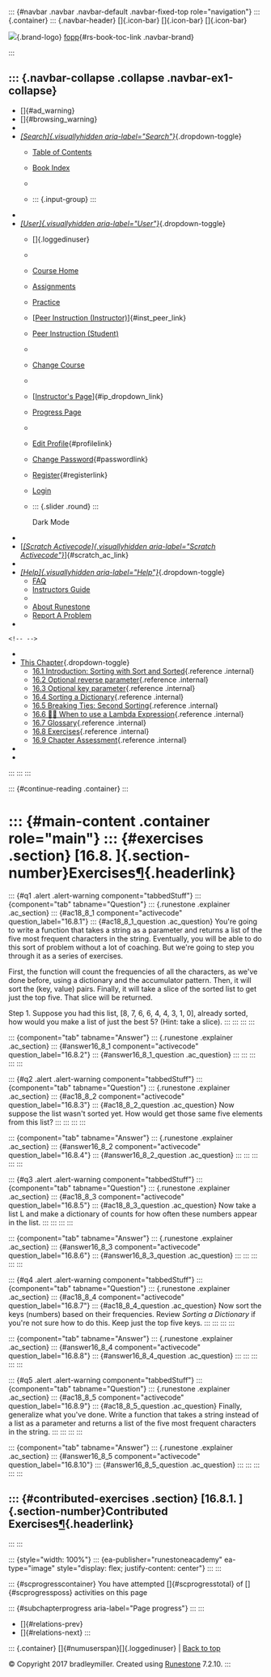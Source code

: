 ::: {#navbar .navbar .navbar-default .navbar-fixed-top role="navigation"}
::: {.container}
::: {.navbar-header}
[]{.icon-bar} []{.icon-bar} []{.icon-bar}

<div>

[![](../_static/img/RAIcon.png)](/runestone/default/user/login){.brand-logo}
[fopp](../index.html){#rs-book-toc-link .navbar-brand}

</div>
:::

::: {.navbar-collapse .collapse .navbar-ex1-collapse}
-   
-   []{#ad_warning}
-   []{#browsing_warning}
-   
-   [*[Search]{.visuallyhidden
    aria-label="Search"}*](#){.dropdown-toggle}
    -   [Table of Contents](../index.html)

    -   [Book Index](../genindex.html)

    -   

    -   ::: {.input-group}
        :::
-   
-   [*[User]{.visuallyhidden aria-label="User"}*](#){.dropdown-toggle}
    -   []{.loggedinuser}

    -   

    -   [Course Home](/ns/course/index)

    -   [Assignments](/assignment/student/chooseAssignment)

    -   [Practice](/runestone/assignments/practice)

    -   [[Peer Instruction
        (Instructor)](/runestone/peer/instructor.html)]{#inst_peer_link}

    -   [Peer Instruction (Student)](/runestone/peer/student.html)

    -   

    -   [Change Course](/runestone/default/courses)

    -   

    -   [[Instructor\'s
        Page](/runestone/admin/index)]{#ip_dropdown_link}

    -   [Progress Page](/runestone/dashboard/studentreport)

    -   

    -   [Edit Profile](/runestone/default/user/profile){#profilelink}

    -   [Change
        Password](/runestone/default/user/change_password){#passwordlink}

    -   [Register](/runestone/default/user/register){#registerlink}

    -   [Login](#)

    -   ::: {.slider .round}
        :::

        Dark Mode
-   
-   [[*[Scratch Activecode]{.visuallyhidden
    aria-label="Scratch Activecode"}*](javascript:runestoneComponents.popupScratchAC())]{#scratch_ac_link}
-   
-   [*[Help]{.visuallyhidden aria-label="Help"}*](#){.dropdown-toggle}
    -   [FAQ](http://runestoneinteractive.org/pages/faq.html)
    -   [Instructors Guide](https://guide.runestone.academy)
    -   
    -   [About Runestone](http://runestoneinteractive.org)
    -   [Report A
        Problem](/runestone/default/reportabug?course=fopp&page=Exercises)
-   

```{=html}
<!-- -->
```
-   
-   [This Chapter](../index.html){.dropdown-toggle}
    -   [16.1 Introduction: Sorting with Sort and
        Sorted](intro-SortingwithSortandSorted.html){.reference
        .internal}
    -   [16.2 Optional reverse
        parameter](Optionalreverseparameter.html){.reference .internal}
    -   [16.3 Optional key
        parameter](Optionalkeyparameter.html){.reference .internal}
    -   [16.4 Sorting a Dictionary](SortingaDictionary.html){.reference
        .internal}
    -   [16.5 Breaking Ties: Second
        Sorting](SecondarySortOrder.html){.reference .internal}
    -   [16.6 👩‍💻 When to use a Lambda
        Expression](WPWhenToUseLambdaVsFunction.html){.reference
        .internal}
    -   [16.7 Glossary](Glossary.html){.reference .internal}
    -   [16.8 Exercises](Exercises.html){.reference .internal}
    -   [16.9 Chapter Assessment](ChapterAssessment.html){.reference
        .internal}
-   
-   
:::
:::
:::

::: {#continue-reading .container}
:::

::: {#main-content .container role="main"}
::: {#exercises .section}
[16.8. ]{.section-number}Exercises[¶](#exercises "Permalink to this heading"){.headerlink}
==========================================================================================

::: {#q1 .alert .alert-warning component="tabbedStuff"}
::: {component="tab" tabname="Question"}
::: {.runestone .explainer .ac_section}
::: {#ac18_8_1 component="activecode" question_label="16.8.1"}
::: {#ac18_8_1_question .ac_question}
You're going to write a function that takes a string as a parameter and
returns a list of the five most frequent characters in the string.
Eventually, you will be able to do this sort of problem without a lot of
coaching. But we're going to step you through it as a series of
exercises.

First, the function will count the frequencies of all the characters, as
we've done before, using a dictionary and the accumulator pattern. Then,
it will sort the (key, value) pairs. Finally, it will take a slice of
the sorted list to get just the top five. That slice will be returned.

Step 1. Suppose you had this list, \[8, 7, 6, 6, 4, 4, 3, 1, 0\],
already sorted, how would you make a list of just the best 5? (Hint:
take a slice).
:::
:::
:::
:::

::: {component="tab" tabname="Answer"}
::: {.runestone .explainer .ac_section}
::: {#answer16_8_1 component="activecode" question_label="16.8.2"}
::: {#answer16_8_1_question .ac_question}
:::
:::
:::
:::
:::

::: {#q2 .alert .alert-warning component="tabbedStuff"}
::: {component="tab" tabname="Question"}
::: {.runestone .explainer .ac_section}
::: {#ac18_8_2 component="activecode" question_label="16.8.3"}
::: {#ac18_8_2_question .ac_question}
Now suppose the list wasn't sorted yet. How would get those same five
elements from this list?
:::
:::
:::
:::

::: {component="tab" tabname="Answer"}
::: {.runestone .explainer .ac_section}
::: {#answer16_8_2 component="activecode" question_label="16.8.4"}
::: {#answer16_8_2_question .ac_question}
:::
:::
:::
:::
:::

::: {#q3 .alert .alert-warning component="tabbedStuff"}
::: {component="tab" tabname="Question"}
::: {.runestone .explainer .ac_section}
::: {#ac18_8_3 component="activecode" question_label="16.8.5"}
::: {#ac18_8_3_question .ac_question}
Now take a list L and make a dictionary of counts for how often these
numbers appear in the list.
:::
:::
:::
:::

::: {component="tab" tabname="Answer"}
::: {.runestone .explainer .ac_section}
::: {#answer16_8_3 component="activecode" question_label="16.8.6"}
::: {#answer16_8_3_question .ac_question}
:::
:::
:::
:::
:::

::: {#q4 .alert .alert-warning component="tabbedStuff"}
::: {component="tab" tabname="Question"}
::: {.runestone .explainer .ac_section}
::: {#ac18_8_4 component="activecode" question_label="16.8.7"}
::: {#ac18_8_4_question .ac_question}
Now sort the keys (numbers) based on their frequencies. Review *Sorting
a Dictionary* if you're not sure how to do this. Keep just the top five
keys.
:::
:::
:::
:::

::: {component="tab" tabname="Answer"}
::: {.runestone .explainer .ac_section}
::: {#answer16_8_4 component="activecode" question_label="16.8.8"}
::: {#answer16_8_4_question .ac_question}
:::
:::
:::
:::
:::

::: {#q5 .alert .alert-warning component="tabbedStuff"}
::: {component="tab" tabname="Question"}
::: {.runestone .explainer .ac_section}
::: {#ac18_8_5 component="activecode" question_label="16.8.9"}
::: {#ac18_8_5_question .ac_question}
Finally, generalize what you've done. Write a function that takes a
string instead of a list as a parameter and returns a list of the five
most frequent characters in the string.
:::
:::
:::
:::

::: {component="tab" tabname="Answer"}
::: {.runestone .explainer .ac_section}
::: {#answer16_8_5 component="activecode" question_label="16.8.10"}
::: {#answer16_8_5_question .ac_question}
:::
:::
:::
:::
:::

::: {#contributed-exercises .section}
[16.8.1. ]{.section-number}Contributed Exercises[¶](#contributed-exercises "Permalink to this heading"){.headerlink}
--------------------------------------------------------------------------------------------------------------------
:::
:::

::: {style="width: 100%"}
::: {ea-publisher="runestoneacademy" ea-type="image" style="display: flex; justify-content: center"}
:::
:::

::: {#scprogresscontainer}
You have attempted []{#scprogresstotal} of []{#scprogressposs}
activities on this page

::: {#subchapterprogress aria-label="Page progress"}
:::
:::

-   [[](Glossary.html)]{#relations-prev}
-   [[](ChapterAssessment.html)]{#relations-next}
:::

::: {.container}
[]{#numuserspan}[]{.loggedinuser} \| [Back to top](#)

© Copyright 2017 bradleymiller. Created using
[Runestone](http://runestoneinteractive.org/) 7.2.10.
:::
